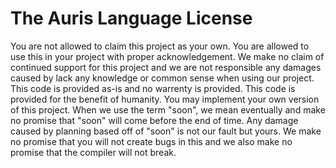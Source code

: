 # The Auris Language License
You are not allowed to claim this project as your own. You are allowed to use this in your project with proper acknowledgement.
We make no claim of continued support for this project and we are not responsible any damages caused by lack any knowledge or common sense when using our project.
This code is provided as-is and no warrenty is provided. This code is provided for the benefit of humanity.
You may implement your own version of this project. When we use the term "soon", we mean eventually and make no promise that "soon" will
come before the end of time. Any damage caused by planning based off of "soon" is not our fault but yours. We make no promise that
you will not create bugs in this and we also make no promise that the compiler will not break.
